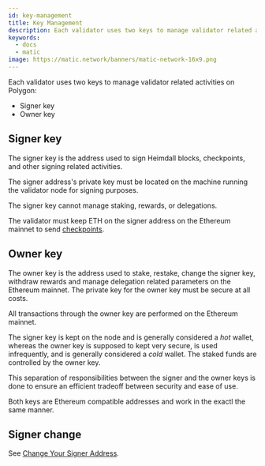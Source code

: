 ```yaml
---
id: key-management
title: Key Management
description: Each validator uses two keys to manage validator related activities on Polygon
keywords:
  - docs
  - matic
image: https://matic.network/banners/matic-network-16x9.png 
---
```


Each validator uses two keys to manage validator related activities on Polygon:

* Signer key
* Owner key

## Signer key

The signer key is the address used to sign Heimdall blocks, checkpoints, and other signing related activities.

The signer address's private key must be located on the machine running the validator node for signing purposes.

The signer key cannot manage staking, rewards, or delegations.

The validator must keep ETH on the signer address on the Ethereum mainnet to send [checkpoints](/docs/validate/glossary#checkpoint-transaction).

## Owner key

The owner key is the address used to stake, restake, change the signer key, withdraw rewards and manage delegation related parameters on the Ethereum mainnet. The private key for the owner key must be secure at all costs.

All transactions through the owner key are performed on the Ethereum mainnet.

The signer key is kept on the node and is generally considered a *hot* wallet, whereas the owner key is supposed to kept very secure, is used infrequently, and is generally considered a *cold* wallet. The staked funds are controlled by the owner key.

This separation of responsibilities between the signer and the owner keys is done to ensure an efficient tradeoff between security and ease of use.

Both keys are Ethereum compatible addresses and work in the exactl the same manner.

## Signer change

See [Change Your Signer Address](/docs/validate/validate/change-signer-address).
